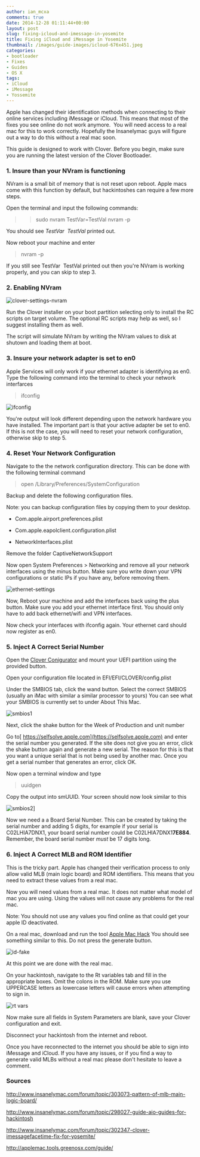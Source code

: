 ```yaml
---
author: ian_mcxa
comments: true
date: 2014-12-28 01:11:44+00:00
layout: post
slug: fixing-icloud-and-imessage-in-yosemite
title: Fixing iCloud and iMessage in Yosemite
thumbnail: /images/guide-images/icloud-676x451.jpeg
categories:
- bootloader
- Fixes
- Guides
- OS X
tags:
- iCloud
- iMessage
- Yossemite
---
```


Apple has changed their identification methods when connecting to their online services including iMessage or iCloud. This means that most of the fixes you see online do not work anymore.  You will need access to a real mac for this to work correctly. Hopefully the Insanelymac guys will figure out a way to do this without a real mac soon.

This guide is designed to work with Clover. Before you begin, make sure you are running the latest version of the Clover Bootloader.


### 1. Insure than your NVram is functioning


NVram is a small bit of memory that is not reset upon reboot. Apple macs come with this function by default, but hackintoshes can require a few more steps.

Open the terminal and input the following commands:


<blockquote>

> 
> sudo nvram TestVar=TestVal nvram -p 
> 
> 
</blockquote>


You should see _TestVar  TestVal_ printed out.

Now reboot your machine and enter


<blockquote>nvram -p</blockquote>


If you still see TestVar  TestVal printed out then you're NVram is working properly, and you can skip to step 3.


### 2. Enabling NVram


![clover-settings-nvram](/images/guide-images/clover-settings-nvram.jpg)

Run the Clover installer on your boot partition selecting only to install the RC scripts on target volume. The optional RC scripts may help as well, so I suggest installing them as well.

The script will simulate NVram by writing the NVram values to disk at shutown and loading them at boot.


### 3. Insure your network adapter is set to en0


Apple Services will only work if your ethernet adapter is identifying as en0. Type the following command into the terminal to check your network interfarces


<blockquote>ifconfig</blockquote>


![ifconfig](/images/guide-images/ifconfig.jpeg)

You're output will look different depending upon the network hardware you have installed. The important part is that your active adapter be set to en0. If this is not the case, you will need to reset your network configuration, otherwise skip to step 5.


### 4. Reset Your Network Configuration


Navigate to the the network configuration directory. This can be done with the following terminal command


<blockquote>open /Library/Preferences/SystemConfiguration</blockquote>


Backup and delete the following configuration files.

Note: you can backup configuration files by copying them to your desktop.



	
  * Com.apple.airport.preferences.plist

	
  * Com.apple.eapolclient.configuration.plist

	
  * NetworkInterfaces.plist


Remove the folder CaptiveNetworkSupport

Now open System Preferences > Networking and remove all your network interfaces using the minus button. Make sure you write down your VPN configurations or static IPs if you have any, before removing them.

![ethernet-settings](/images/guide-images/ethernet-settings.png)

Now, Reboot your machine and add the interfaces back using the plus button. Make sure you add your ethernet interface first. You should only have to add back ethernet/wifi and VPN interfaces.

Now check your interfaces with ifconfig again. Your ethernet card should now register as en0.


### 5. Inject A Correct Serial Number


Open the [Clover Conigurator](http://www.hackintoshosx.com/files/file/49-clover-configurator/) and mount your UEFI partition using the provided button.

Open your configuration file located in EFI/EFI/CLOVER/config.plist

Under the SMBIOS tab, click the wand button. Select the correct SMBIOS (usually an iMac with similar a similar processor to yours) You can see what your SMBIOS is currently set to under About This Mac.

![smbios1](/images/guide-images/smbios1.jpeg)

Next, click the shake button for the Week of Production and unit number

Go to[ https://selfsolve.apple.com](https://selfsolve.apple.com) and enter the serial number you generated. If the site does not give you an error, click the shake button again and generate a new serial. The reason for this is that you want a unique serial that is not being used by another mac. Once you get a serial number that generates an error, click OK.

Now open a terminal window and type


<blockquote>uuidgen</blockquote>


Copy the output into smUUID. Your screen should now look similar to this

![smbios2](/images/guide-images/smbios2.jpeg)]

Now we need a a Board Serial Number. This can be created by taking the serial number and adding 5 digits, for example if your serial is C02LHIA7DNX1, your board serial number could be C02LHIA7DNX1**7E884**. Remember, the board serial number _must_ be 17 digits long.


### 6. Inject A Correct MLB and ROM Identifier


This is the tricky part. Apple has changed their verification process to only allow valid MLB (main logic board) and ROM identifiers. This means that you need to extract these values from a real mac.

Now you will need values from a real mac. It does not matter what model of mac you are using. Using the values will not cause any problems for the real mac.

Note: You should not use any values you find online as that could get your apple ID deactivated.

On a real mac, download and run the tool [Apple Mac Hack](http://applemac.tools.greenosx.com/guide/) You should see something similar to this. Do not press the generate button.

![id-fake](/images/guide-images/id-fake.jpeg)


At this point we are done with the real mac.

On your hackintosh, navigate to the Rt variables tab and fill in the appropriate boxes. Omit the colons in the ROM. Make sure you use UPPERCASE letters as lowercase letters will cause errors when attempting to sign in.

![rt vars](/images/guide-images/rt-vars.jpeg)

Now make sure all fields in System Parameters are blank, save your Clover configuration and exit.

Disconnect your hackintosh from the internet and reboot.

Once you have reconnected to the internet you should be able to sign into iMessage and iCloud. If you have any issues, or if you find a way to generate valid MLBs without a real mac please don't hesitate to leave a comment.


### Sources


http://www.insanelymac.com/forum/topic/303073-pattern-of-mlb-main-logic-board/

http://www.insanelymac.com/forum/topic/298027-guide-aio-guides-for-hackintosh

http://www.insanelymac.com/forum/topic/302347-clover-imessagefacetime-fix-for-yosemite/

http://applemac.tools.greenosx.com/guide/
